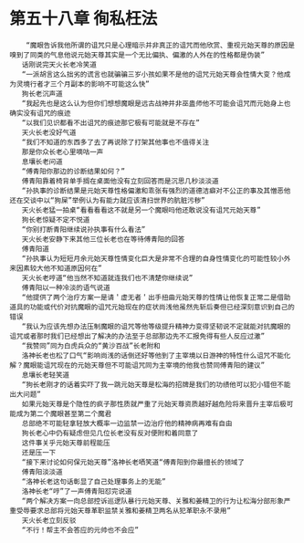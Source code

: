 # 第五十八章 徇私枉法
        “魔眼告诉我他所谓的诅咒只是心理暗示并非真正的诅咒而他欣赏、重视元始天尊的原因是嗅到了同类的气息他说元始天尊其实是一个无比偏执、偏激的人外在的性格都是伪装”
       话刚说完天火长老冷笑道
       “一派胡言这么拙劣的谎言也就骗骗三岁小孩如果不是他的诅咒元始天尊会性情大变？他成为灵境行者才三个月副本的影响不可能这么快”
       狗长老沉声道
       “我起先也是这么认为但你们想想魔眼是远古战神并非巫蛊师他不可能会诅咒而元始身上也确实没有诅咒的痕迹
       “以我们见识都看不出诅咒的痕迹那它极有可能就是不存在”
       天火长老没好气道
       “我们不知道的东西多了去了再说除了打架其他事也不值得关注
       那是你众长老心里嘀咕一声
       息壤长老问道
       “傅青阳你那边的诊断结果如何？”
       傅青阳靠着椅背单手搁在桌面他没有立刻回答而是沉思几秒淡淡道
       “孙执事的诊断结果是元始天尊性格偏激和乖张有强烈的道德洁癖对不公正的事及其憎恶他还在交谈中以“狗屎”举例认为有能力就应该清扫世界的肮脏污秽”
       天火长老猛一拍桌“看看看看这不就是另一个魔眼吗他还敢说没有诅咒元始天尊”
       狗长老惊疑不定不悦道
       “你别打断青阳继续说孙执事有什么看法”
       天火长老安静下来其他三位长老也在等待傅青阳的回答
       傅青阳道
       “孙执事认为短短月余元始天尊性情变化巨大是非常不合理的自身性情变化的可能性较小外来因素较大他不知道原因何在”
       天火长老哼道“他当然不知道就连我们也不清楚你继续说”
       傅青阳以一种冷淡的语气说道
       “他提供了两个治疗方案一是请＇虚无者＇出手扭曲元始天尊的性情让他恢复正常二是借助道具的功能或代价对抗魔眼的诅咒元始现在的症状尚浅他虽然先斩后奏但已经深刻意识到自己的错误
       “我认为应该先想办法压制魔眼的诅咒等他等级提升精神力变得坚韧说不定就能对抗魔眼的诅咒或者那时我们已经想出了解决的办法至于总部那边先不汇报免得有些人反应过激”
       “我赞同”同为白虎兵众的“黄沙百战”长老附和
       洛神长老也松了口气“影响尚浅的话倒还好等他到了主宰境以日游神的特性什么诅咒不能化解？魔眼能诅咒现在的元始天尊但不可能诅咒同为主宰境的他我也赞同傅青阳的建议”
       息壤长老轻笑道
       “狗长老刚才的话着实吓了我一跳元始天尊是松海的招牌是我们的功绩他可以犯小错但不能出大问题”
       如果元始天尊是个隐性的疯子那性质就严重了元始天尊资质越好越危险将来晋升主宰后极可能成为第二个魔眼甚至第二个魔君
       总部绝不可能轻拿轻放大概率一边监禁一边治疗他的精神病再难有自由
       狗长老心中仍有疑虑但见几位长老没有反对便附和着同意了
       这件事关乎元始天尊前程能压
       还是压一下
       “接下来讨论如何保元始天尊”洛神长老哂笑道“傅青阳到你最擅长的领域了
       傅青阳淡淡道
       “洛神长老这句话彰显了自己处理事务上的无能”
       洛神长老“哼”了一声傅青阳怼完说道
       “两个解决方案一向总部控诉巡逻队暴行元始天尊、关雅和姜精卫的行为让松海分部形象严重受辱要求总部将元始天尊革职监禁关雅和姜精卫两名从犯革职永不录用”
       天火长老立刻反驳
       “不行！帮主不会答应的元帅也不会应”